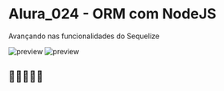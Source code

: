 # Alura_024 - ORM com NodeJS
Avançando nas funcionalidades do Sequelize

![preview](https://7h14g0d.github.io/Alura_024/imagens/print01.png)
![preview](https://7h14g0d.github.io/Alura_024/imagens/Certificado.png)

## 💙💙💙💙💙
